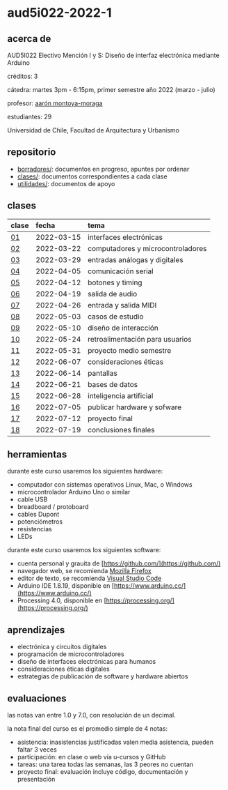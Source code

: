 # aud5i022-2022-1

## acerca de

AUD5I022 Electivo Mención I y S: Diseño de interfaz electrónica mediante Arduino

créditos: 3

cátedra: martes 3pm - 6:15pm, primer semestre año 2022 (marzo - julio)

profesor: [aarón montoya-moraga](https://github.com/montoyamoraga/)

estudiantes: 29

Universidad de Chile, Facultad de Arquitectura y Urbanismo

## repositorio

* [borradores/](borradores/): documentos en progreso, apuntes por ordenar
* [clases/](clases/): documentos correspondientes a cada clase
* [utilidades/](utilidades/): documentos de apoyo

## clases

| clase | fecha | tema |
|  :-------------------- | :--------- | :-------------------------------- |
| [01](clases/clase-01/) | 2022-03-15 | interfaces electrónicas           |
| [02](clases/clase-02/) | 2022-03-22 | computadores y microcontroladores |
| [03](clases/clase-03/) | 2022-03-29 | entradas análogas y digitales     |
| [04](clases/clase-04/) | 2022-04-05 | comunicación serial               |
| [05](clases/clase-05/) | 2022-04-12 | botones y timing                  |
| [06](clases/clase-06/) | 2022-04-19 | salida de audio                   |
| [07](clases/clase-07/) | 2022-04-26 | entrada y salida MIDI             |
| [08](clases/clase-08/) | 2022-05-03 | casos de estudio                  |
| [09](clases/clase-09/) | 2022-05-10 | diseño de interacción             |
| [10](clases/clase-10/) | 2022-05-24 | retroalimentación para usuarios   |
| [11](clases/clase-11/) | 2022-05-31 | proyecto medio semestre           |
| [12](clases/clase-12/) | 2022-06-07 | consideraciones éticas            |
| [13](clases/clase-13/) | 2022-06-14 | pantallas                         |
| [14](clases/clase-14/) | 2022-06-21 | bases de datos                    |
| [15](clases/clase-15/) | 2022-06-28 | inteligencia artificial           |
| [16](clases/clase-16/) | 2022-07-05 | publicar hardware y sofware       |
| [17](clases/clase-17/) | 2022-07-12 | proyecto final                    |
| [18](clases/clase-18/) | 2022-07-19 | conclusiones finales              |

## herramientas

durante este curso usaremos los siguientes hardware:

* computador con sistemas operativos Linux, Mac, o Windows
* microcontrolador Arduino Uno o similar
* cable USB
* breadboard / protoboard
* cables Dupont
* potenciómetros
* resistencias
* LEDs

durante este curso usaremos los siguientes software:

* cuenta personal y grauita de [https://github.com/](https://github.com/)
* navegador web, se recomienda [Mozilla Firefox](https://www.mozilla.org/)
* editor de texto, se recomienda [Visual Studio Code](https://code.visualstudio.com/)
* Arduino IDE 1.8.19, disponible en [https://www.arduino.cc/](https://www.arduino.cc/)
* Processing 4.0, disponible en [https://processing.org/](https://processing.org/)

## aprendizajes

* electrónica y circuitos digitales
* programación de microcontroladores
* diseño de interfaces electrónicas para humanos
* consideraciones éticas digitales
* estrategias de publicación de software y hardware abiertos

## evaluaciones

las notas van entre 1.0 y 7.0, con resolución de un decimal.

la nota final del curso es el promedio simple de 4 notas:

* asistencia: inasistencias justificadas valen media asistencia, pueden faltar 3 veces
* participación: en clase o web vía u-cursos y GitHub
* tareas: una tarea todas las semanas, las 3 peores no cuentan
* proyecto final: evaluación incluye código, documentación y presentación

